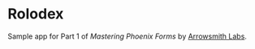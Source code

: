 # Rolodex

Sample app for Part 1 of *Mastering Phoenix Forms* by [Arrowsmith Labs](https://arrowsmithlabs.com).
